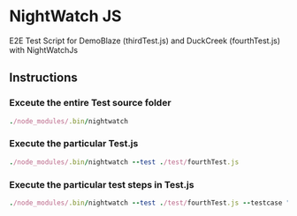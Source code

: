 # NightWatch JS
E2E Test Script for DemoBlaze (thirdTest.js) and DuckCreek (fourthTest.js) with NightWatchJs

## Instructions

### Exceute the entire Test source folder
```ruby
./node_modules/.bin/nightwatch
```

### Execute the particular Test.js
```ruby
./node_modules/.bin/nightwatch --test ./test/fourthTest.js
```

### Execute the particular test steps in Test.js
```ruby
./node_modules/.bin/nightwatch --test ./test/fourthTest.js --testcase "Careers"
```
